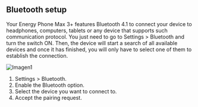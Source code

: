 ## Bluetooth setup

Your Energy Phone Max 3+ features Bluetooth 4.1 to connect your device to headphones, computers, tablets or any device that supports such communication protocol. You just need to go to Settings > Bluetooth and turn the switch ON. Then, the device will start a search of all available devices and once it has finished, you will only have to select one of them to establish the connection.

![Imagen1](http://static.energysistem.com/images/manuals/42436/58d2ad246be08.jpg)

1. Settings > Bluetooth.
2. Enable the Bluetooth option.
3. Select the device you want to connect to.
4. Accept the pairing request.

